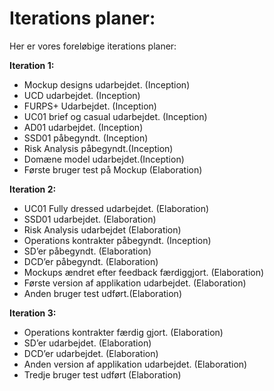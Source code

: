 # Iterations planer:

Her er vores foreløbige iterations planer:

**Iteration 1:**

- Mockup designs udarbejdet. (Inception) 
- UCD udarbejdet. (Inception)
- FURPS+ Udarbejdet. (Inception)
- UC01 brief og casual udarbejdet. (Inception)
- AD01 udarbejdet. (Inception)
- SSD01 påbegyndt. (Inception)
- Risk Analysis påbegyndt.(Inception)
- Domæne model udarbejdet.(Inception)
- Første bruger test på Mockup (Elaboration)


**Iteration 2:**
- UC01 Fully dressed udarbejdet. (Elaboration)
- SSD01 udarbejdet. (Elaboration)
- Risk Analysis udarbejdet (Elaboration)
- Operations kontrakter påbegyndt. (Inception)
- SD’er påbegyndt. (Elaboration)
- DCD’er påbegyndt. (Elaboration)
- Mockups ændret efter feedback færdiggjort. (Elaboration)
- Første version af applikation udarbejdet. (Elaboration)
- Anden bruger test udført.(Elaboration)


**Iteration 3:**

- Operations kontrakter færdig gjort. (Elaboration)
- SD’er udarbejdet. (Elaboration)
- DCD’er udarbejdet. (Elaboration)
- Anden version af applikation udarbejdet. (Elaboration)
- Tredje bruger test udført (Elaboration)
